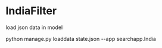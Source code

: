 # IndiaFilter

load json data in model

python manage.py loaddata state.json --app searchapp.India

